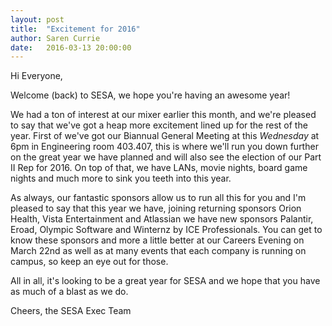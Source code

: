 ```yaml
---
layout: post
title:  "Excitement for 2016"
author: Saren Currie
date:   2016-03-13 20:00:00
---
```


Hi Everyone,

Welcome (back) to SESA, we hope you're having an awesome year!

We had a ton of interest at our mixer earlier this month, and we're pleased to say that we've got a heap more excitement lined up for the rest of the year. First of we've got our Biannual General Meeting at this *Wednesday* at 6pm in Engineering room 403.407, this is where we'll run you down further on the great year we have planned and will also see the election of our Part II Rep for 2016. On top of that, we have LANs, movie nights, board game nights and much more to sink you teeth into this year.

As always, our fantastic sponsors allow us to run all this for you and I'm pleased to say that this year we have, joining returning sponsors Orion Health, Vista Entertainment and Atlassian we have new sponsors Palantir, Eroad, Olympic Software and Winternz by ICE Professionals. You can get to know these sponsors and more a little better at our Careers Evening on March 22nd as well as at many events that each company is running on campus, so keep an eye out for those.

All in all, it's looking to be a great year for SESA and we hope that you have as much of a blast as we do.

Cheers, the SESA Exec Team
